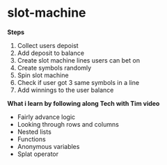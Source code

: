# slot-machine
**Steps**
1. Collect users depoist
2. Add deposit to balance
3. Create slot machine lines users can bet on 
4. Create symbols randomly
5. Spin slot machine
6. Check if user got 3 same symbols in a line
7. Add winnings to the user balance

**What i learn by following along Tech with Tim video**
- Fairly advance logic 
- Looking through rows and columns
- Nested lists
- Functions 
- Anonymous variables
- Splat operator 


